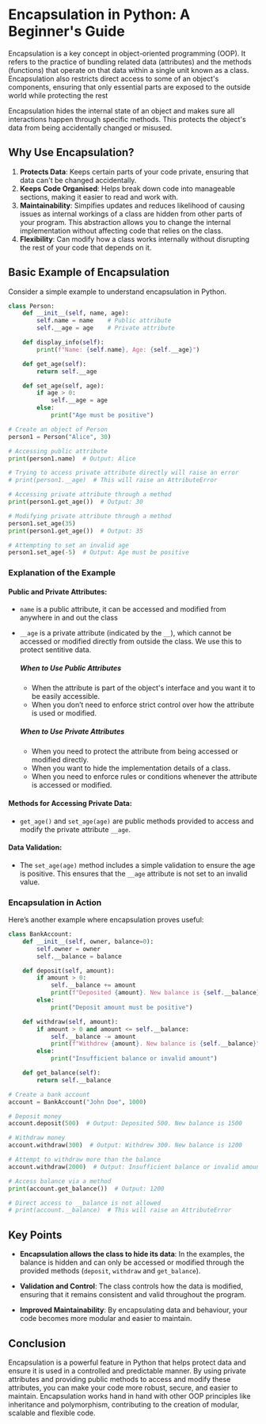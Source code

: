 # Encapsulation in Python: A Beginner's Guide

Encapsulation is a key concept in object-oriented programming (OOP). It refers to the practice of bundling related data (attributes) and the methods (functions) that operate on that data within a single unit known as a class. Encapsulation also restricts direct access to some of an object's components, ensuring that only essential parts are exposed to the outside world while protecting the rest

Encapsulation hides the internal state of an object and makes sure all interactions happen through specific methods. This protects the object's data from being accidentally changed or misused.

## Why Use Encapsulation?

1. **Protects Data**: Keeps certain parts of your code private, ensuring that data can't be changed accidentally.
2. **Keeps Code Organised**: Helps break down code into manageable sections, making it easier to read and work with.
3. **Maintainability**: Simpifies updates and reduces likelihood of causing issues as internal workings of a class are hidden from other parts of your program. This abstraction allows you to change the internal implementation without affecting code that relies on the class.
4. **Flexibility**: Can modify how a class works internally without disrupting the rest of your code that depends on it.

## Basic Example of Encapsulation

Consider a simple example to understand encapsulation in Python.

```python
class Person:
    def __init__(self, name, age):
        self.name = name    # Public attribute
        self.__age = age    # Private attribute

    def display_info(self):
        print(f"Name: {self.name}, Age: {self.__age}")

    def get_age(self):
        return self.__age

    def set_age(self, age):
        if age > 0:
            self.__age = age
        else:
            print("Age must be positive")

# Create an object of Person
person1 = Person("Alice", 30)

# Accessing public attribute
print(person1.name)  # Output: Alice

# Trying to access private attribute directly will raise an error
# print(person1.__age)  # This will raise an AttributeError

# Accessing private attribute through a method
print(person1.get_age())  # Output: 30

# Modifying private attribute through a method
person1.set_age(35)
print(person1.get_age())  # Output: 35

# Attempting to set an invalid age
person1.set_age(-5)  # Output: Age must be positive
```

### Explanation of the Example

#### Public and Private Attributes:

- `name` is a public attribute, it can be accessed and modified from anywhere in and out the class
- `__age` is a private attribute (indicated by the `__`), which cannot be accessed or modified directly from outside the class. We use this to protect sentitive data.

    ##### When to Use Public Attributes

    - When the attribute is part of the object's interface and you want it to be easily accessible.
    - When you don’t need to enforce strict control over how the attribute is used or modified.

    ##### When to Use Private Attributes

    - When you need to protect the attribute from being accessed or modified directly.
    - When you want to hide the implementation details of a class.
    - When you need to enforce rules or conditions whenever the attribute is accessed or modified.

#### Methods for Accessing Private Data:

- `get_age()` and `set_age(age)` are public methods provided to access and modify the private attribute `__age`.

#### Data Validation:

- The `set_age(age)` method includes a simple validation to ensure the age is positive. This ensures that the `__age` attribute is not set to an invalid value.

### Encapsulation in Action

Here’s another example where encapsulation proves useful:


```python
class BankAccount:
    def __init__(self, owner, balance=0):
        self.owner = owner
        self.__balance = balance

    def deposit(self, amount):
        if amount > 0:
            self.__balance += amount
            print(f"Deposited {amount}. New balance is {self.__balance}")
        else:
            print("Deposit amount must be positive")

    def withdraw(self, amount):
        if amount > 0 and amount <= self.__balance:
            self.__balance -= amount
            print(f"Withdrew {amount}. New balance is {self.__balance}")
        else:
            print("Insufficient balance or invalid amount")

    def get_balance(self):
        return self.__balance

# Create a bank account
account = BankAccount("John Doe", 1000)

# Deposit money
account.deposit(500)  # Output: Deposited 500. New balance is 1500

# Withdraw money
account.withdraw(300)  # Output: Withdrew 300. New balance is 1200

# Attempt to withdraw more than the balance
account.withdraw(2000)  # Output: Insufficient balance or invalid amount

# Access balance via a method
print(account.get_balance())  # Output: 1200

# Direct access to __balance is not allowed
# print(account.__balance)  # This will raise an AttributeError
```


## Key Points

- **Encapsulation allows the class to hide its data**: In the examples, the balance is hidden and can only be accessed or modified through the provided methods (`deposit`, `withdraw` and `get_balance`).

- **Validation and Control**: The class controls how the data is modified, ensuring that it remains consistent and valid throughout the program.

- **Improved Maintainability**: By encapsulating data and behaviour, your code becomes more modular and easier to maintain.

## Conclusion

Encapsulation is a powerful feature in Python that helps protect data and ensure it is used in a controlled and predictable manner. By using private attributes and providing public methods to access and modify these attributes, you can make your code more robust, secure, and easier to maintain. Encapsulation works hand in hand with other OOP principles like inheritance and polymorphism, contributing to the creation of modular, scalable and flexible code.